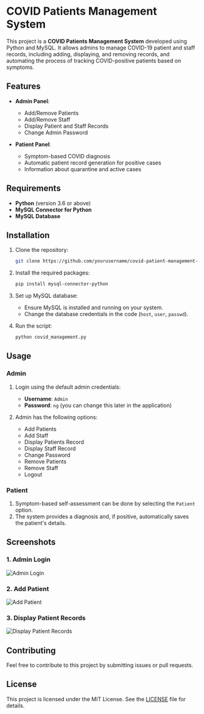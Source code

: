 # COVID Patients Management System

This project is a **COVID Patients Management System** developed using Python and MySQL. It allows admins to manage COVID-19 patient and staff records, including adding, displaying, and removing records, and automating the process of tracking COVID-positive patients based on symptoms.

## Features

- **Admin Panel**: 
  - Add/Remove Patients
  - Add/Remove Staff
  - Display Patient and Staff Records
  - Change Admin Password

- **Patient Panel**:
  - Symptom-based COVID diagnosis
  - Automatic patient record generation for positive cases
  - Information about quarantine and active cases

## Requirements

- **Python** (version 3.6 or above)
- **MySQL Connector for Python**
- **MySQL Database**

## Installation

1. Clone the repository:
    ```bash
    git clone https://github.com/yourusername/covid-patient-management-system.git
    ```

2. Install the required packages:
    ```bash
    pip install mysql-connector-python
    ```

3. Set up MySQL database:
    - Ensure MySQL is installed and running on your system.
    - Change the database credentials in the code (`host`, `user`, `passwd`).

4. Run the script:
    ```bash
    python covid_management.py
    ```

## Usage

### Admin

1. Login using the default admin credentials:
    - **Username**: `Admin`
    - **Password**: `ng` (you can change this later in the application)

2. Admin has the following options:
    - Add Patients
    - Add Staff
    - Display Patients Record
    - Display Staff Record
    - Change Password
    - Remove Patients
    - Remove Staff
    - Logout

### Patient

1. Symptom-based self-assessment can be done by selecting the `Patient` option.
2. The system provides a diagnosis and, if positive, automatically saves the patient's details.

## Screenshots

### 1. Admin Login

![Admin Login](./screenshots/admin_login.png)

### 2. Add Patient

![Add Patient](./screenshots/add_patient.png)

### 3. Display Patient Records

![Display Patient Records](./screenshots/display_patient_records.png)

## Contributing

Feel free to contribute to this project by submitting issues or pull requests.

## License

This project is licensed under the MIT License. See the [LICENSE](LICENSE) file for details.

